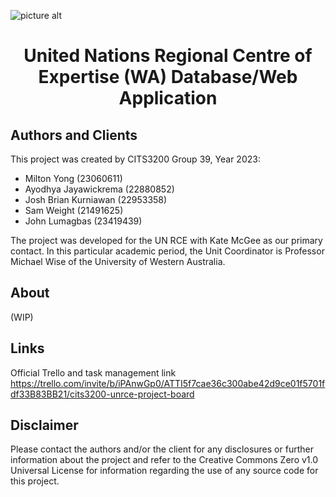 ![picture alt](http://www.rcenetwork.org/portal/sites/default/files/transparent_colour_rce_logo.png)
<h1 align="center">United Nations Regional Centre of Expertise (WA) Database/Web Application</h1>



## Authors and Clients
This project was created by CITS3200 Group 39, Year 2023: 
  - Milton Yong (23060611)
  - Ayodhya Jayawickrema (22880852)
  - Josh Brian Kurniawan (22953358)
  - Sam Weight (21491625)
  - John Lumagbas (23419439)

The project was developed for the UN RCE with Kate McGee as our primary contact. 
In this particular academic period, the Unit Coordinator is Professor Michael Wise of the University of Western Australia. 

## About
(WIP)


## Links
Official Trello and task management link https://trello.com/invite/b/iPAnwGp0/ATTI5f7cae36c300abe42d9ce01f5701fdf33B83BB21/cits3200-unrce-project-board



## Disclaimer
Please contact the authors and/or the client for any disclosures or further information about the project and refer to the Creative Commons Zero v1.0 Universal License for information regarding the use of any source code for
this project.
